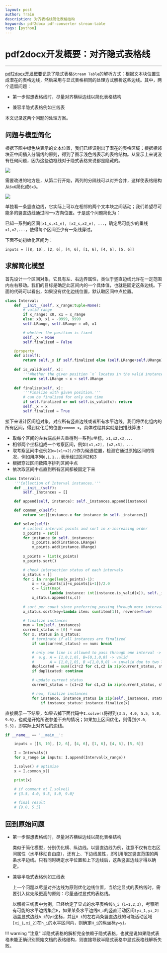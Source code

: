 ```yaml
---
layout: post
author: Train
description: 对齐表格线简化表格结构
keywords: pdf2docx pdf-converter stream-table
tags: [python]
---
```


# pdf2docx开发概要：对齐隐式表格线

---

[pdf2docx开发概要](2020-07-13-pdf2docx开发概要.md)记录了隐式表格`Stream Table`的解析方式：根据文本块位置生成潜在的表格边线，然后采用与显式表格相同的处理方式解析这些边线。其中，两个遗留问题：

- 第一步假想表格线时，尽量对齐横纵边线以简化表格结构

- 兼容半隐式表格例如三线表

本文记录这两个问题的处理方案。

## 问题与模型简化

根据下图中绿色块表示的文本位置，我们已经识别出了潜在的表格区域；根据相邻块正中间插入分隔线的原则，得到了图示浅色线表示的表格结构。从显示上来说没有任何问题，因为这些边框线对于隐式表格来说都是隐藏的。

![](images/2020-09-27-01.png)


需要改进的地方是，从第二行开始，两列的分隔线可以对齐合并，这样使表格结构从`6x6`简化成`6x3`。

![](images/2020-09-27-02.png)


单独看一条竖直边线，它实际上可以在相邻的两个文本块之间活动；我们希望尽可能多的竖直边线通过同一`x`方向位置。于是这个问题简化为：

已知一系列的区间`[x1_s,x1_e], [x2_s,x2_e], ...`，确定尽可能少的垂线`x1,x2,...`，使得每个区间至少有一条线穿过。

下面不妨初始化区间为：

    inputs = [[8, 10], [2, 6], [4, 6], [1, 6], [4, 6], [5, 6]]


## 求解简化模型

首先设计一个区间对象，它具有左、右边界属性，类似于竖直边线允许在一定范围内左右移动。我们的目标是确定此区间内的一个具体值，也就是固定这条边线。下面的代码可以看出，如果没有优化边线位置，默认取区间中点位置。

```python
class Interval:
    def __init__(self, x_range:tuple=None):
        # valid range
        if x_range: x0, x1 = x_range
        else: x0, x1 = -9999, 9999
        self.LRange, self.URange = x0, x1

        # whether the position is fixed        
        self._x = None
        self.finalized = False

    @property
    def x(self):
        return self._x if self.finalized else (self.LRange+self.URange)/2.0
    
    def is_valid(self, x):
        '''Whether the given position `x` locates in the valid instance range.'''
        return self.LRange < x < self.URange
    
    def finalize(self, x):
        '''Finalize with given position.'''
        # can be finalized for only one time
        if self.finalized or not self.is_valid(x): return
        self._x = x
        self.finalized = True
```

接下来设计区间组对象，对应所有竖直边线或者所有水平边线。我们将优化组内的所有区间，得到优化后的位置`common_x`。具体过程其实就是扫描线算法：

- 取每个区间的左右端点并去重得到一系列`x`坐标，`x1,x2,x3,...`
- 相邻两个坐标组成一个考察区间，例如`[x1,x2], [x2,x3], ...`
- 取考察区间中点例如`x=(x1+x2)/2`作为候选位置，检测它通过原始区间的情况，例如用序列`0,1,1...`表示经过区间2和3
- 根据穿过区间数降序排列区间中点
- 依次取区间中点直到所有区间都被固定下来

```python
class Intervals:
    '''Collection of Interval instances.'''
    def __init__(self):
        self._instances = []

    def append(self, instance): self._instances.append(instance)    

    def common_x(self):
        return set([instance.x for instance in self._instances])

    def solve(self):
        # collect interval points and sort in x-increasing order 
        x_points = set()
        for instance in self._instances:
            x_points.add(instance.LRange)
            x_points.add(instance.URange)
        
        x_points = list(x_points)
        x_points.sort()

        # check intersection status of each intervals
        x_status = []
        for i in range(len(x_points)-1):
            x = (x_points[i]+x_points[i+1])/2.0
            c = list(map(
                    lambda instance: int(instance.is_valid(x)), self._instances))
            x_status.append((x,c))
        
        # sort per count since preferring passing through more intervals
        x_status.sort(key=lambda item: sum(item[1]), reverse=True)

        # finalize instances
        num = len(self._instances)
        current_status = [0] * num
        for x, status in x_status:
            # terminate if all instances are finalized
            if sum(current_status) == num: break

            # only one line is allowed to pass through one interval -> sum(A.*B)=0
            #  e.g. A = [1,0,1,0], B=[0,1,0,0] -> valid
            #       A = [1,0,1,0], B =[1,0,0,0] -> invalid due to two lines passing through interval 1
            duplicated = sum([c1*c2 for c1,c2 in zip(current_status, status)])
            if duplicated: continue

            # update current status
            current_status = [c1+c2 for c1,c2 in zip(current_status, status)]

            # now, finalize instances
            for instance, instance_status in zip(self._instances, status):
                if instance_status: instance.finalize(x)
```

直接展示一下结果，如果去掉下面代码中`I.solve()`将得到`{3.5, 4.0, 5.5, 5.0, 9.0}`，也就是开始所说参差不齐的情况；如果加上区间优化，则得到`{9.0, 5.5}`，即实际上对齐后的边线。

```python
if __name__ == '__main__':    

    inputs = [[8, 10], [2, 6], [4, 6], [1, 6], [4, 6], [5, 6]]

    I = Intervals()
    for x_range in inputs: I.append(Interval(x_range))

    I.solve() # optimize
    x = I.common_x()

    print(x)

    # if comment ot I.solve()
    # {3.5, 4.0, 5.5, 5.0, 9.0}

    # final result
    # {9.0, 5.5}
```

## 回到原始问题

- 第一步假想表格线时，尽量对齐横纵边线以简化表格结构

    类似于简化模型，分别优化横、纵边线。以竖直边线为例，注意不仅有左右区间属性（水平移动自由度），还有上、下边线属性，即引用限定竖直范围的两条水平边线。只有同时确定水平位置和上下边线后，这条竖直边线才得以确定。


- 兼容半隐式表格例如三线表

    上一个问题以尽量对齐边线为原则优化边线位置，当给定显式的表格线时，需要引入优先级更高的原则：尽量通过显式的表格线。

    以解析三线表中为例，已经给定了显式的水平表格线`h_i`（`i=1,2,3`），考察所有可能的水平边线集合`H`，如果某条水平边线`H_i`的竖直活动区间`[yi_1,yi_2]`涵盖显式边线`h_i`的`yi`坐标，并且`H_i`的左右两条竖直边线的可能活动区域`[xi_1,xi_2]`在`h_i`的水平区间内，则确定`H_i`的纵坐标`y=yi`。


!!! warning "注意"
    半隐式表格的解析完全依赖于隐式表格，也就是说如果隐式表格未能正确识别原始文档的表格结构，则直接导致半隐式表格中显式表格线解析失败。